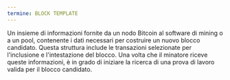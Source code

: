 ```yaml
---
termine: BLOCK TEMPLATE
---
```


Un insieme di informazioni fornite da un nodo Bitcoin al software di mining o a un pool, contenente i dati necessari per costruire un nuovo blocco candidato. Questa struttura include le transazioni selezionate per l'inclusione e l'intestazione del blocco. Una volta che il minatore riceve queste informazioni, è in grado di iniziare la ricerca di una prova di lavoro valida per il blocco candidato.